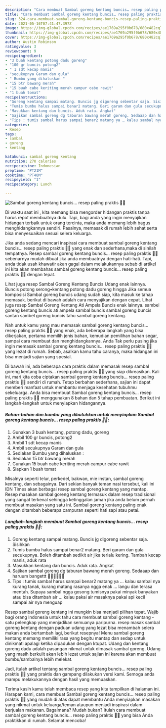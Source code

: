 ```yaml
---
description: "Cara membuat Sambal goreng kentang buncis… resep paling praktis 👍🏻 yang lezat Untuk Jualan"
title: "Cara membuat Sambal goreng kentang buncis… resep paling praktis 👍🏻 yang lezat Untuk Jualan"
slug: 324-cara-membuat-sambal-goreng-kentang-buncis-resep-paling-praktis-yang-lezat-untuk-jualan
date: 2021-05-16T07:41:47.397Z
image: https://img-global.cpcdn.com/recipes/ae1769a295f0b678/680x482cq70/sambal-goreng-kentang-buncis…-resep-paling-praktis-👍🏻-foto-resep-utama.jpg
thumbnail: https://img-global.cpcdn.com/recipes/ae1769a295f0b678/680x482cq70/sambal-goreng-kentang-buncis…-resep-paling-praktis-👍🏻-foto-resep-utama.jpg
cover: https://img-global.cpcdn.com/recipes/ae1769a295f0b678/680x482cq70/sambal-goreng-kentang-buncis…-resep-paling-praktis-👍🏻-foto-resep-utama.jpg
author: Austin Robinson
ratingvalue: 3
reviewcount: 9
recipeingredient:
- "3 buah kentang potong dadu goreng"
- "100 gr buncis potong2"
- " 1 sdt kecap manis"
- "secukupnya Garam dan gula"
- " Bumbu yang dihaluskan "
- "15 btr bawang merah"
- "15 buah cabe keriting merah campur cabe rawit"
- "1 buah tomat"
recipeinstructions:
- "Goreng kentang sampai matang. Buncis jg digoreng sebentar saja. Sisihkan"
- "Tumis bumbu halus sampai benar2 matang. Beri garam dan gula secukupnya. Boleh ditambah sedikit air jika terlalu kering. Tambah kecap manis, aduk rata"
- "Masukkan kentang dan buncis. Aduk rata. Angkat"
- "Sajikan sambal goreng dg taburan bawang merah goreng. Sedaaap dan haruum bangettt 👍🏻👍🏻👍🏻"
- "Tips : tumis sambal harus sampai benar2 matang ya … kalau sambal nya kurang tanak, kurang matang rasanya ngga enak … langu dan terasa mentah. Supaya sambal ngga gosong tumisnya pakai minyak banyakan atau bisa ditambah air … kalau pakai air masaknya pakai api kecil sampai air nya menguap"
categories:
- Resep
tags:
- sambal
- goreng
- kentang

katakunci: sambal goreng kentang 
nutrition: 270 calories
recipecuisine: Indonesian
preptime: "PT21M"
cooktime: "PT40M"
recipeyield: "1"
recipecategory: Lunch

---
```



![Sambal goreng kentang buncis… resep paling praktis 👍🏻](https://img-global.cpcdn.com/recipes/ae1769a295f0b678/680x482cq70/sambal-goreng-kentang-buncis…-resep-paling-praktis-👍🏻-foto-resep-utama.jpg)

Di waktu  saat ini , kita memang bisa mengorder hidangan praktis tanpa harus repot membuatnya dulu. Tapi, bagi anda yang ingin menyajikan hidangan terbaik untuk orang tercinta, maka anda memang lebih bagus menghidangkannya sendiri. Pasalnya, memasak di rumah lebih sehat serta bisa menyesuaikan sesuai selera keluarga.

Jika anda sedang mencari inspirasi cara membuat sambal goreng kentang buncis… resep paling praktis 👍🏻 yang enak dan sederhana,maka di sinilah tempatnya. Resep sambal goreng kentang buncis… resep paling praktis 👍🏻  sebenarnya mudah dibuat jika anda membuatnya dengan hati-hati. Tapi, anda tidak usah khawatir akan gagal dalam melakukannya 
sebab di artikel ini kita akan membahas sambal goreng kentang buncis… resep paling praktis 👍🏻 dengan tepat.  

Lihat juga resep Sambal Goreng Kentang Buncis Udang enak lainnya. Buncis potong serong•kentang potong dadu goreng hingga Jika semua komposisi Sambal goreng buncis udang sudah siap, kita masuk ke tahap memasak. berikut di bawah adalah cara menyajikan dengan cepat. Lihat juga resep Sambal Goreng Kentang Ati Ampela Buncis enak lainnya. sambel goreng kentang buncis ati ampela sambal buncis sambal goreng buncis santan sambel goreng buncis tahu sambal goreng kentang.

Nah untuk kamu yang mau memasak sambal goreng kentang buncis… resep paling praktis 👍🏻 yang enak, ada beberapa langkah yang bisa dikerjakan, pertama memilih jenis bahan, kemudian pemilihan bahan segar, sampai cara membuat dan menghidangkannya. Anda Tak perlu pusing jika ingin memasak sambal goreng kentang buncis… resep paling praktis 👍🏻 yang lezat di rumah. Sebab, asalkan kamu  tahu caranya, maka hidangan ini bisa menjadi sajian yang spesial.

Di bawah ini, ada beberapa cara praktis  dalam memasak resep sambal goreng kentang buncis… resep paling praktis 👍🏻 yang siap dikreasikan. Kali ini, mari kita coba ciptakan sambal goreng kentang buncis… resep paling praktis 👍🏻 sendiri di rumah. Tetap berbahan sederhana, sajian ini dapat memberi manfaat untuk membantu menjaga kesehatan tubuhmu sekeluarga. Anda bisa membuat Sambal goreng kentang buncis… resep paling praktis 👍🏻 menggunakan 8 bahan dan 5 tahap pembuatan. Berikut ini langkah-langkah untuk menyiapkan hidangannya.

<!--inarticleads1-->

##### Bahan-bahan dan bumbu yang dibutuhkan untuk menyiapkan Sambal goreng kentang buncis… resep paling praktis 👍🏻:

1. Gunakan 3 buah kentang, potong dadu, goreng
1. Ambil 100 gr buncis, potong2
1. Ambil  1 sdt kecap manis
1. Ambil secukupnya Garam dan gula
1. Sediakan  Bumbu yang dihaluskan :
1. Sediakan 15 btr bawang merah
1. Gunakan 15 buah cabe keriting merah campur cabe rawit
1. Siapkan 1 buah tomat


Misalnya seperti telur, perkedel, bakwan, mie instan, sambal goreng kentang, dan sebagainya. Dari sekian banyak teman nasi tersebut, kali ini IDN Times akan berbagai resep sambal goreng kentang yang mantap. Resep masakan sambal goreng kentang termasuk dalam resep tradisional yang sangat terkenal sehingga ketinggalan jaman jika anda belum pernah membuat masakan yang satu ini. Sambal goreng kentang paling enak dengan ditambah beberapa campuran seperti hati sapi atau petai. 

<!--inarticleads2-->

##### Langkah-langkah membuat Sambal goreng kentang buncis… resep paling praktis 👍🏻:

1. Goreng kentang sampai matang. Buncis jg digoreng sebentar saja. Sisihkan
1. Tumis bumbu halus sampai benar2 matang. Beri garam dan gula secukupnya. Boleh ditambah sedikit air jika terlalu kering. Tambah kecap manis, aduk rata
1. Masukkan kentang dan buncis. Aduk rata. Angkat
1. Sajikan sambal goreng dg taburan bawang merah goreng. Sedaaap dan haruum bangettt 👍🏻👍🏻👍🏻
1. Tips : tumis sambal harus sampai benar2 matang ya … kalau sambal nya kurang tanak, kurang matang rasanya ngga enak … langu dan terasa mentah. Supaya sambal ngga gosong tumisnya pakai minyak banyakan atau bisa ditambah air … kalau pakai air masaknya pakai api kecil sampai air nya menguap


Resep sambal goreng kentang ini mungkin bisa menjadi pilihan tepat. Wajib bagi orang Indonesia untuk tahu cara membuat sambal goreng kentang - satu pelengkap yang menjadikan semuanya paripurna. resep masak sambal goreng kentang dengan paduan udang yang lezat bisa menambah selera makan anda bertambah lagi, berikut resepnya! Menu sambal goreng kentang memang memiliki rasa yang begitu mantap dan sedap untuk dinikmati apalagi ketika dipadukan dengan ktupat. Udang dan kentang goreng dadu adalah pasangan nikmat untuk dimasak sambal goreng. Udang yang masih berkulit akan lebih lezat untuk sajian ini karena akan membuat bumbu/sambalnya lebih melekat. 

Jadi, itulah artikel tentang  sambal goreng kentang buncis… resep paling praktis 👍🏻  yang praktis dan gampang dilakukan versi kami. Semoga anda mampu melakukannya dengan hasil yang memuaskan. 

Terima kasih kamu telah membaca resep yang kita tampilkan di halaman ini. Harapan kami, cara membuat  Sambal goreng kentang buncis… resep paling praktis 👍🏻 yang mudah di atas dapat membantu Anda menyiapkan masakan yang nikmat untuk keluarga/teman ataupun menjadi inspirasi dalam berjualan makanan. Bagaimana? Mudah bukan? Itulah cara membuat sambal goreng kentang buncis… resep paling praktis 👍🏻 yang bisa Anda praktikkan di rumah. Selamat mencoba!

